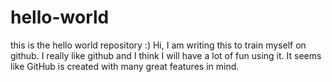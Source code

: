 # hello-world
this is the hello world repository :)
Hi, I am writing this to train myself on github. I really like github and I think I will have a lot of fun using it.
It seems like GitHub is created with many great features in mind.
